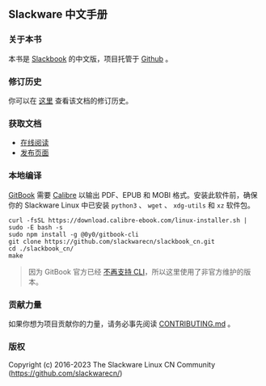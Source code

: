 ## Slackware 中文手册

### 关于本书

本书是 [Slackbook][id_slackbook] 的中文版，项目托管于 [Github][id_github] 。

[id_github]: https://github.com/slackwarecn/slackbook_cn "访问项目主页"
[id_slackbook]: http://slackbook.org "访问The Revised Slackware Book Project主页"

### 修订历史

你可以在 [这里][id_changes] 查看该文档的修订历史。

[id_changes]: https://github.com/slackwarecn/slackbook_cn/blob/master/CHANGES.md "查看修订历史"

### 获取文档

- [在线阅读][id_online]
- [发布页面][id_releases]

[id_online]: https://slackwarecn.gitbook.io/slackbook_cn "阅读在线版本"
[id_releases]: https://github.com/slackwarecn/slackbook_cn/releases "查看已发布文档"

### 本地编译

[GitBook][id_gitbook] 需要 [Calibre][id_calibre] 以输出 PDF、EPUB 和 MOBI 格式。安装此软件前，确保你的 Slackware Linux 中已安装 `python3` 、 `wget` 、 `xdg-utils` 和 `xz` 软件包。

```shell
curl -fsSL https://download.calibre-ebook.com/linux-installer.sh | sudo -E bash -s
sudo npm install -g @0y0/gitbook-cli
git clone https://github.com/slackwarecn/slackbook_cn.git
cd ./slackbook_cn/
make
```

> 因为 GitBook 官方已经 [不再支持 CLI][id_gitbook_deprecation]，所以这里使用了非官方维护的版本。

[id_gitbook]: https://github.com/GitbookIO/gitbook "Gitbook项目主页"
[id_gitbook_deprecation]: https://github.com/GitbookIO/gitbook#%EF%B8%8F-deprecation-warning "查看GitBook官方不再支持CLI公告"
[id_calibre]: https://github.com/kovidgoyal/calibre/releases "点此获取Calibre"

### 贡献力量

如果你想为项目贡献你的力量，请务必事先阅读 [CONTRIBUTING.md](CONTRIBUTING.md) 。

### 版权

Copyright (c) 2016-2023 The Slackware Linux CN Community (https://github.com/slackwarecn/)
